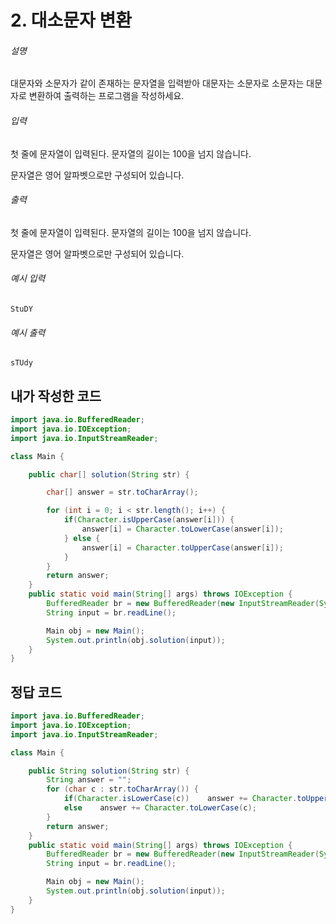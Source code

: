 # 2. 대소문자 변환



###### 설명

대문자와 소문자가 같이 존재하는 문자열을 입력받아 대문자는 소문자로 소문자는 대문자로 변환하여 출력하는 프로그램을 작성하세요.



###### 입력

첫 줄에 문자열이 입력된다. 문자열의 길이는 100을 넘지 않습니다.

문자열은 영어 알파벳으로만 구성되어 있습니다.



###### 출력

첫 줄에 문자열이 입력된다. 문자열의 길이는 100을 넘지 않습니다.

문자열은 영어 알파벳으로만 구성되어 있습니다.



###### 예시 입력

```
StuDY
```



###### 예시 출력

```
sTUdy
```



## 내가 작성한 코드

```java
import java.io.BufferedReader;
import java.io.IOException;
import java.io.InputStreamReader;

class Main {

    public char[] solution(String str) {

        char[] answer = str.toCharArray();

        for (int i = 0; i < str.length(); i++) {
            if(Character.isUpperCase(answer[i])) {
                answer[i] = Character.toLowerCase(answer[i]);
            } else {
                answer[i] = Character.toUpperCase(answer[i]);
            }
        }
        return answer;
    }
    public static void main(String[] args) throws IOException {
        BufferedReader br = new BufferedReader(new InputStreamReader(System.in));
        String input = br.readLine();

        Main obj = new Main();
        System.out.println(obj.solution(input));
    }
}

```



## 정답 코드

```java
import java.io.BufferedReader;
import java.io.IOException;
import java.io.InputStreamReader;

class Main {

    public String solution(String str) {
        String answer = "";
        for (char c : str.toCharArray()) {
            if(Character.isLowerCase(c))    answer += Character.toUpperCase(c);
            else    answer += Character.toLowerCase(c);
        }
        return answer;
    }
    public static void main(String[] args) throws IOException {
        BufferedReader br = new BufferedReader(new InputStreamReader(System.in));
        String input = br.readLine();

        Main obj = new Main();
        System.out.println(obj.solution(input));
    }
}

```

